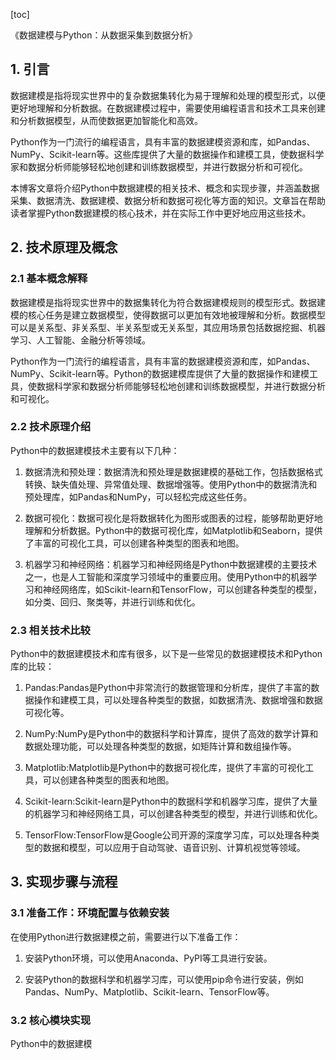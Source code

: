 
[toc]                    
                
                
《数据建模与Python：从数据采集到数据分析》

## 1. 引言

数据建模是指将现实世界中的复杂数据集转化为易于理解和处理的模型形式，以便更好地理解和分析数据。在数据建模过程中，需要使用编程语言和技术工具来创建和分析数据模型，从而使数据更加智能化和高效。

Python作为一门流行的编程语言，具有丰富的数据建模资源和库，如Pandas、NumPy、Scikit-learn等。这些库提供了大量的数据操作和建模工具，使数据科学家和数据分析师能够轻松地创建和训练数据模型，并进行数据分析和可视化。

本博客文章将介绍Python中数据建模的相关技术、概念和实现步骤，并涵盖数据采集、数据清洗、数据建模、数据分析和数据可视化等方面的知识。文章旨在帮助读者掌握Python数据建模的核心技术，并在实际工作中更好地应用这些技术。

## 2. 技术原理及概念

### 2.1 基本概念解释

数据建模是指将现实世界中的数据集转化为符合数据建模规则的模型形式。数据建模的核心任务是建立数据模型，使得数据可以更加有效地被理解和分析。数据模型可以是关系型、非关系型、半关系型或无关系型，其应用场景包括数据挖掘、机器学习、人工智能、金融分析等领域。

Python作为一门流行的编程语言，具有丰富的数据建模资源和库，如Pandas、NumPy、Scikit-learn等。Python的数据建模库提供了大量的数据操作和建模工具，使数据科学家和数据分析师能够轻松地创建和训练数据模型，并进行数据分析和可视化。

### 2.2 技术原理介绍

Python中的数据建模技术主要有以下几种：

1. 数据清洗和预处理：数据清洗和预处理是数据建模的基础工作，包括数据格式转换、缺失值处理、异常值处理、数据增强等。使用Python中的数据清洗和预处理库，如Pandas和NumPy，可以轻松完成这些任务。

2. 数据可视化：数据可视化是将数据转化为图形或图表的过程，能够帮助更好地理解和分析数据。Python中的数据可视化库，如Matplotlib和Seaborn，提供了丰富的可视化工具，可以创建各种类型的图表和地图。

3. 机器学习和神经网络：机器学习和神经网络是Python中数据建模的主要技术之一，也是人工智能和深度学习领域中的重要应用。使用Python中的机器学习和神经网络库，如Scikit-learn和TensorFlow，可以创建各种类型的模型，如分类、回归、聚类等，并进行训练和优化。

### 2.3 相关技术比较

Python中的数据建模技术和库有很多，以下是一些常见的数据建模技术和Python库的比较：

1. Pandas:Pandas是Python中非常流行的数据管理和分析库，提供了丰富的数据操作和建模工具，可以处理各种类型的数据，如数据清洗、数据增强和数据可视化等。

2. NumPy:NumPy是Python中的数据科学和计算库，提供了高效的数学计算和数据处理功能，可以处理各种类型的数据，如矩阵计算和数组操作等。

3. Matplotlib:Matplotlib是Python中的数据可视化库，提供了丰富的可视化工具，可以创建各种类型的图表和地图。

4. Scikit-learn:Scikit-learn是Python中的数据科学和机器学习库，提供了大量的机器学习和神经网络工具，可以创建各种类型的模型，并进行训练和优化。

5. TensorFlow:TensorFlow是Google公司开源的深度学习库，可以处理各种类型的数据和模型，可以应用于自动驾驶、语音识别、计算机视觉等领域。

## 3. 实现步骤与流程

### 3.1 准备工作：环境配置与依赖安装

在使用Python进行数据建模之前，需要进行以下准备工作：

1. 安装Python环境，可以使用Anaconda、PyPI等工具进行安装。

2. 安装Python的数据科学和机器学习库，可以使用pip命令进行安装，例如Pandas、NumPy、Matplotlib、Scikit-learn、TensorFlow等。

### 3.2 核心模块实现

Python中的数据建模

